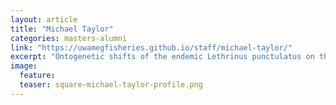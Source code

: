 ```yaml
---
layout: article
title: "Michael Taylor"
categories: masters-alumni
link: "https://uwamegfisheries.github.io/staff/michael-taylor/"
excerpt: "Ontogenetic shifts of the endemic Lethrinus punctulatus on the North West Shelf (2016)"
image:
  feature: 
  teaser: square-michael-taylor-profile.png
---
```

